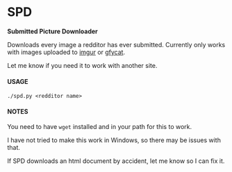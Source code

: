 SPD
===
__Submitted Picture Downloader__

Downloads every image a redditor has ever submitted.
Currently only works with images uploaded to [imgur](//imgur.com) or [gfycat](//gfycat.com).

Let me know if you need it to work with another site.

#### USAGE
```
./spd.py <redditor name>
```

#### NOTES

You need to have `wget` installed and in your path for this to work.

I have not tried to make this work in Windows, so there may be issues with that.

If SPD downloads an html document by accident, let me know so I can fix it.
